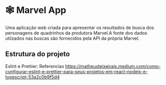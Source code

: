 # 🕸️ Marvel App

Uma aplicação web criada para apresentar os resultados de busca dos personagens de quadrinhos da produtora Marvel.A fonte dos dados utilzados nas buscas são fornecidos pela API da própria Marvel.

## Estrutura do projeto
Eslint e Prettier: Referencias https://matheusteixeirajs.medium.com/como-configurar-eslint-e-prettier-para-seus-projetos-em-react-nodejs-e-typescript-53a2c0b9f5d4
